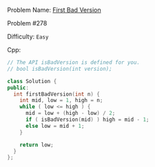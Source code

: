 Problem Name: [First Bad Version](https://leetcode.com/problems/first-bad-version/)

Problem #278

Difficulty: `Easy`

Cpp:

```cpp
// The API isBadVersion is defined for you.
// bool isBadVersion(int version);

class Solution {
public:
  int firstBadVersion(int n) {
    int mid, low = 1, high = n;
    while ( low <= high ) {
      mid = low + (high - low) / 2;
      if ( isBadVersion(mid) ) high = mid - 1;
      else low = mid + 1;
    }

    return low;
  }
};
```
